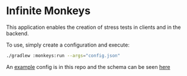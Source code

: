 # Infinite Monkeys

This application enables the creation of stress tests in clients and in the backend.

To use, simply create a configuration and execute:

```bash
./gradlew :monkeys:run --args="config.json"
```

An [example](example.json) config is in this repo and the schema can be seen [here](schema.json)
